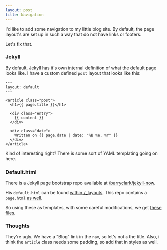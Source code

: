 ```yaml
---
layout: post
title: Navigation
---
```


I'd like to add some navigation to my little blog site.
By default, the page layout's are set up in such a way that do not have links or footers. 

Let's fix that.

### Jekyll
By default, Jekyll has it's own internal definition of what the default page looks like.
I have a custom defined `post` layout that looks like this:

```
---
layout: default
---

<article class="post">
  <h1>{{ page.title }}</h1>

  <div class="entry">
    {{ content }}
  </div>

  <div class="date">
    Written on {{ page.date | date: "%B %e, %Y" }}
  </div>
</article>
```

Kind of interesting right? There is some sort of YAML templating going on here.


### Default.html
There is a Jekyll page bootstrap repo available at [/barryclark/jekyll-now](https://github.com/barryclark/jekyll-now).

His `default.html` can be found [within /_layouts](https://github.com/barryclark/jekyll-now/blob/master/_layouts/default.html).
This repo contains a `page.html` [as well](https://github.com/barryclark/jekyll-now/blob/master/_layouts/page.html).

So using these as templates, with some careful modifications, we get [these](https://github.com/djmetzle/djmetzle.github.io/blob/master/_layouts/default.html) [files](https://github.com/djmetzle/djmetzle.github.io/blob/master/_layouts/page.html).

### Thoughts
They're ugly. We have a "Blog" link in the `nav`, so let's not `a` the title.
Also, i think the `article` class needs some padding, so add that in styles as well.


